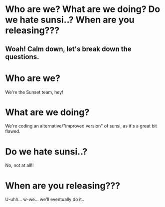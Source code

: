 # Who are we? What are we doing? Do we hate sunsi..? When are you releasing???
## Woah! Calm down, let's break down the questions.

# Who are we?
We're the Sunset team, hey!

# What are we doing?
We're coding an alternative/"improved version" of sunsi, as it's a great bit flawed.

# Do we hate sunsi..?
No, not at all!!

# When are you releasing???
U-uhh... w-we... we'll eventually do it..
